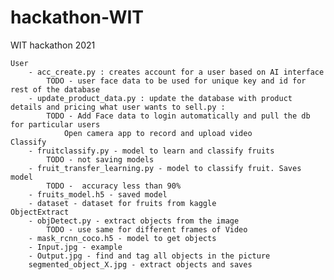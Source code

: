 # hackathon-WIT
WIT hackathon 2021

    User
        - acc_create.py : creates account for a user based on AI interface
            TODO - user face data to be used for unique key and id for rest of the database
        - update_product_data.py : update the database with product details and pricing what user wants to sell.py :
            TODO - Add Face data to login automatically and pull the db for particular users
                Open camera app to record and upload video
    Classify
        - fruitclassify.py - model to learn and classify fruits
            TODO - not saving models
        - fruit_transfer_learning.py - model to classify fruit. Saves model
            TODO -  accuracy less than 90%
        - fruits_model.h5 - saved model
        - dataset - dataset for fruits from kaggle
    ObjectExtract
        - objDetect.py - extract objects from the image
            TODO - use same for different frames of Video
        - mask_rcnn_coco.h5 - model to get objects
        - Input.jpg - example
        - Output.jpg - find and tag all objects in the picture
        segmented_object_X.jpg - extract objects and saves